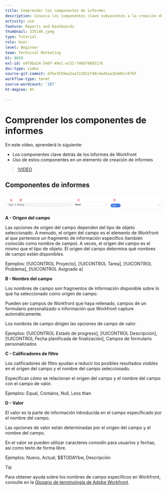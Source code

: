 ```yaml
---
title: Comprender los componentes de informes
description: Conozca los componentes clave subyacentes a la creación de informes y cómo se utilizan en un elemento de creación de informes en Workfront.
activity: use
feature: Reports and Dashboards
thumbnail: 335146.jpeg
type: Tutorial
role: User
level: Beginner
team: Technical Marketing
kt: 8850
exl-id: e9f9ba24-540f-49e1-ac52-740df489317b
doc-type: video
source-git-commit: d7be3559ee2aa722822f40c4ed5aa1b4d9cc076f
workflow-type: tm+mt
source-wordcount: '287'
ht-degree: 0%

---
```


# Comprender los componentes de informes

En este vídeo, aprenderá lo siguiente:

* Los componentes clave detrás de los informes de Workfront
* Uso de estos componentes en un elemento de creación de informes

>[!VIDEO](https://video.tv.adobe.com/v/335146/?quality=12&learn=on)

## Componentes de informes

![Imagen de la pantalla para crear un filtro](assets/reporting-components-1.png)

**A - Origen del campo**

Las opciones de origen del campo dependen del tipo de objeto seleccionado. A menudo, el origen del campo es el elemento de Workfront al que pertenece un fragmento de información específico (también conocido como nombre de campo). A veces, el origen del campo es el mismo que el tipo de objeto.
El origen del campo determina qué nombres de campo están disponibles.

Ejemplos: [!UICONTROL Proyecto], [!UICONTROL Tarea], [!UICONTROL Problema], [!UICONTROL Asignado a]

**B - Nombre del campo**

Los nombres de campo son fragmentos de información disponible sobre lo que ha seleccionado como origen de campo.

Pueden ser campos de Workfront que haya rellenado, campos de un formulario personalizado o información que Workfront capture automáticamente.

Los nombres de campo dirigen las opciones de campo de valor.

Ejemplos: [!UICONTROL Estado de progreso], [!UICONTROL Descripción], [!UICONTROL Fecha planificada de finalización], Campos de formulario personalizados

**C - Calificadores de filtro**

Los calificadores de filtro ayudan a reducir los posibles resultados visibles en el origen del campo y el nombre del campo seleccionado.

Especifican cómo se relacionan el origen del campo y el nombre del campo con el campo de valor.

Ejemplos: Equal, Contains, Null, Less than

**D - Valor**

El valor es la parte de información introducida en el campo especificado por el nombre del campo.

Las opciones de valor están determinadas por el origen del campo y el nombre del campo.

En el valor se pueden utilizar caracteres comodín para usuarios y fechas, así como texto de forma libre.

Ejemplos: Nuevo, Actual, $$TODAYbw, Descripción

>[!TIP]
>
>Para obtener ayuda sobre los nombres de campo específicos en Workfront, consulte en la [Glosario de terminología de Adobe Workfront](https://experienceleague.adobe.com/docs/workfront/using/basics/workfront-terminology-glossary.html?lang=en).

